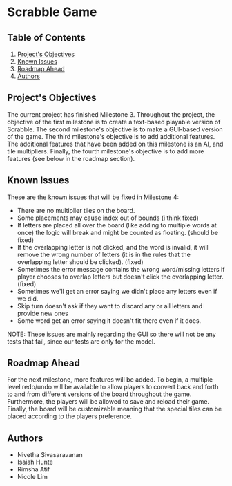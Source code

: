 # Scrabble Game

## Table of Contents

1. [Project's Objectives](#Project's-Objectives)
2. [Known Issues](#Known-Issues)
3. [Roadmap Ahead](#Roadmap-Ahead)
4. [Authors](#Authors)

<!-- Project's Objectives -->
## Project's Objectives

The current project has finished Milestone 3. Throughout the project, the objective of the first milestone is to create a text-based playable version of Scrabble. The
second milestone's objective is to make a GUI-based version of the game. The third milestone's
objective is to add additional features. The additional features that have been added on this milestone is an AI, and tile multipliers. Finally, the fourth milestone's objective is to add more
features (see below in the roadmap section).


<!-- Known Issues -->
## Known Issues
These are the known issues that will be fixed in Milestone 4:
* There are no multiplier tiles on the board.
* Some placements may cause index out of bounds (i think fixed)
* If letters are placed all over the board (like adding to multiple words at once) the logic will break and might be counted as floating. (should be fixed)
* If the overlapping letter is not clicked, and the word is invalid, it will remove the wrong number of letters (it is in the rules that the overlapping letter should be clicked). (fixed)
* Sometimes the error message contains the wrong word/missing letters if player chooses to overlap letters but doesn't click the overlapping letter. (fixed)
* Sometimes we'll get an error saying we didn't place any letters even if we did.
* Skip turn doesn't ask if they want to discard any or all letters and provide new ones 
* Some word get an error saying it doesn't fit there even if it does.

NOTE: These issues are mainly regarding the GUI so there will not be any tests that fail, since our tests are only for the model. 

<!-- Roadmap Ahead -->
## Roadmap Ahead
For the next milestone, more features will be added. To begin, a multiple level redo/undo will be available
to allow players to convert back and forth to and from different versions of the board throughout the game. 
Furthermore, the players will be allowed to save and reload their game.
Finally, the board will be customizable meaning that the special tiles can be placed according to the players preference.


<!-- Authors -->
## Authors
* Nivetha Sivasaravanan
* Isaiah Hunte
* Rimsha Atif
* Nicole Lim
